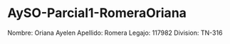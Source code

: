 
# AySO-Parcial1-RomeraOriana

Nombre: Oriana Ayelen
Apellido: Romera
Legajo: 117982
Division: TN-316
